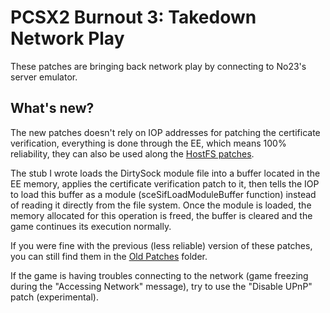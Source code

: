 # PCSX2 Burnout 3: Takedown Network Play

These patches are bringing back network play by connecting to No23's server emulator.

## What's new?

The new patches doesn't rely on IOP addresses for patching the certificate verification, everything is done through the EE, which means 100% reliability, they can also be used along the [HostFS patches](https://github.com/Nahelam/PCSX2-HostFS-Patches/tree/main/Criterion%20Games).

The stub I wrote loads the DirtySock module file into a buffer located in the EE memory, applies the certificate verification patch to it, then tells the IOP to load this buffer as a module (sceSifLoadModuleBuffer function) instead of reading it directly from the file system. Once the module is loaded, the memory allocated for this operation is freed, the buffer is cleared and the game continues its execution normally.

If you were fine with the previous (less reliable) version of these patches, you can still find them in the [Old Patches](https://github.com/Nahelam/PCSX2-Burnout-Mods/tree/main/Burnout%203%20Takedown/Network%20Play/Old%20Patches) folder.

If the game is having troubles connecting to the network (game freezing during the "Accessing Network" message), try to use the "Disable UPnP" patch (experimental).
